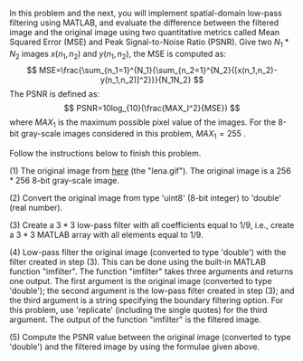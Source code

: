 In this problem and the next, you will implement spatial-domain low-pass filtering using MATLAB, and evaluate the difference between the  filtered image and the original image using two quantitative metrics  called Mean Squared Error (MSE) and Peak Signal-to-Noise Ratio (PSNR).  Give two $N_1 * N_2$ images $x(n_1,n_2)$ and $y(n_1,n_2)$, the MSE is computed as:
$$
MSE=\frac{\sum_{n_1=1}^{N_1}{\sum_{n_2=1}^{N_2}{[x(n_1,n_2)-y(n_1,n_2)]^2}}}{N_1N_2}
$$
The PSNR is defined as:
$$
PSNR=10log_{10}(\frac{MAX_I^2}{MSE})
$$
where $MAX_1$ is the maximum possible pixel value of the images. For the 8-bit gray-scale images considered in this problem, $MAX_1=255$ .

Follow the instructions below to finish this problem. 

(1) The original image from [here](https://d396qusza40orc.cloudfront.net/digital%2Fimages%2Fweek2_quizzes%2Flena.gif) (the "lena.gif"). The original image is a $256*256$ 8-bit gray-scale image. 

(2) Convert the original image from type 'uint8' (8-bit integer) to 'double' (real number). 

(3) Create a $3*3$ low-pass filter with all coefficients equal to 1/9, i.e., create a $3*3$ MATLAB array with all elements equal to 1/9. 

(4) Low-pass filter the original image (converted to type 'double') with  the filter created in step (3). This can be done using the built-in  MATLAB function "imfilter". The function "imfilter" takes three  arguments and returns one output. The first argument is the original  image (converted to type 'double'); the second argument is the low-pass  filter created in step (3); and the third argument is a string  specifying the boundary filtering option. For this problem, use  'replicate' (including the single quotes) for the third argument. The  output of the function "imfilter" is the filtered image. 

(5)  Compute the PSNR value between the original image (converted to type  'double') and the filtered image by using the formulae given above. 